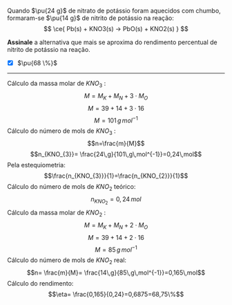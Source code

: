 Quando $\pu{24 g}$ de nitrato de potássio foram aquecidos com chumbo, formaram-se $\pu{14 g}$ de nitrito de potássio na reação:
$$
    \ce{ Pb(s) + KNO3(s) -> PbO(s) + KNO2(s) }
$$

**Assinale** a alternativa que mais se aproxima do rendimento percentual de nitrito de potássio na reação.

- [x] $\pu{68 \%}$

---

Cálculo da massa molar de $KNO_{3}$ :
$$M=M_{K}+M_{N}+3\cdot M_{O}$$
$$M=39+14+3\cdot16$$
$$M=101\,g\,mol^{-1}$$
Cálculo do número de mols de $KNO_{3}$ :
$$n=\frac{m}{M}$$
$$n_{KNO_{3}}= \frac{24\,g}{101\,g\,mol^{-1}}=0,24\,mol$$
Pela estequiometria:
$$\frac{n_{KNO_{3}}}{1}=\frac{n_{KNO_{2}}}{1}$$
Cálculo do número de mols de $KNO_{2}$ teórico:
$$n_{KNO_{2}}=0,24\,mol$$
Cálculo da massa molar de $KNO_{2}$ :
$$M=M_{K}+M_{N}+2\cdot M_{O}$$
$$M=39+14+2\cdot16$$
$$M=85\,g\,mol^{-1}$$
Cálculo do número de mols de $KNO_{2}$ real:
$$n= \frac{m}{M}= \frac{14\,g}{85\,g\,mol^{-1}}=0,165\,mol$$
Cálculo do rendimento:
$$\eta= \frac{0,165}{0,24}=0,6875=68,75\%$$

